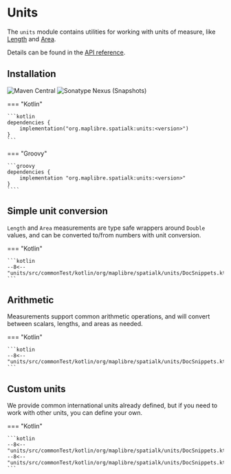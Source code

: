 # Units

The `units` module contains utilities for working with units of measure, like
[Length](api/units/org.maplibre.spatialk.units/-length/index.html) and
[Area](api/units/org.maplibre.spatialk.units/-area/index.html).

Details can be found in the [API reference](./api/units/index.html).

## Installation

![Maven Central](https://img.shields.io/maven-central/v/org.maplibre.spatialk/units)
![Sonatype Nexus (Snapshots)](https://img.shields.io/nexus/s/org.maplibre.spatialk/units?server=https%3A%2F%2Foss.sonatype.org)

=== "Kotlin"

    ```kotlin
    dependencies {
        implementation("org.maplibre.spatialk:units:<version>")
    }
    ```

=== "Groovy"

    ```groovy
    dependencies {
        implementation "org.maplibre.spatialk:units:<version>"
    }
    ````

## Simple unit conversion

`Length` and `Area` measurements are type safe wrappers around `Double` values,
and can be converted to/from numbers with unit conversion.

=== "Kotlin"

    ```kotlin
    --8<-- "units/src/commonTest/kotlin/org/maplibre/spatialk/units/DocSnippets.kt:conversion"
    ```

## Arithmetic

Measurements support common arithmetic operations, and will convert between
scalars, lengths, and areas as needed.

=== "Kotlin"

    ```kotlin
    --8<-- "units/src/commonTest/kotlin/org/maplibre/spatialk/units/DocSnippets.kt:arithmetic"
    ```

## Custom units

We provide common international units already defined, but if you need to work
with other units, you can define your own.

=== "Kotlin"

    ```kotlin
    --8<-- "units/src/commonTest/kotlin/org/maplibre/spatialk/units/DocSnippets.kt:customUnits1"
    --8<-- "units/src/commonTest/kotlin/org/maplibre/spatialk/units/DocSnippets.kt:customUnits2"
    ```
